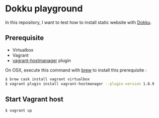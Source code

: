 # Dokku playground

In this repository, I want to test how to install static website with [Dokku](https://github.com/dokku/dokku).

## Prerequisite

- Virtualbox
- Vagrant
- [vagrant-hostmanager](https://github.com/devopsgroup-io/vagrant-hostmanager) plugin

On OSX, execute this command with [brew](https://brew.sh/index_fr.html) to install this prerequisite :

```sh
$ brew cask install vagrant virtualbox
$ vagrant plugin install vagrant-hostmanager --plugin-version 1.8.9
```

## Start Vagrant host

```
$ vagrant up
```